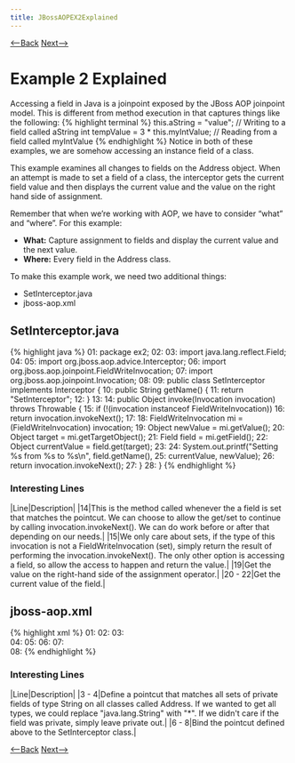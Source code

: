 ```yaml
---
title: JBossAOPEX2Explained
---
```

[<--Back](JBossAOPEX2SoWhatIsHappening) [Next-->](JBossAOPEX2ApplyYourself)

# Example 2 Explained
Accessing a field in Java is a joinpoint exposed by the JBoss AOP joinpoint model. This is different from method execution in that captures things like the following: 
{% highlight terminal %}
   this.aString = "value";              // Writing to a field called aString
   int tempValue = 3 * this.myIntValue; // Reading from a field called myIntValue
{% endhighlight %}
Notice in both of these examples, we are somehow accessing an instance field of a class.

This example examines all changes to fields on the Address object. When an attempt is made to set a field of a class, the interceptor gets the current field value and then displays the current value and the value on the right hand side of assignment.

Remember that when we’re working with AOP, we have to consider “what” and “where”.  For this example:
* **What:** Capture assignment to fields and display the current value and the next value.
* **Where:** Every field in the Address class.

To make this example work, we need two additional things:
* SetInterceptor.java
* jboss-aop.xml

## SetInterceptor.java
{% highlight java %}
01: package ex2;
02: 
03: import java.lang.reflect.Field;
04: 
05: import org.jboss.aop.advice.Interceptor;
06: import org.jboss.aop.joinpoint.FieldWriteInvocation;
07: import org.jboss.aop.joinpoint.Invocation;
08: 
09: public class SetInterceptor implements Interceptor {
10: 	public String getName() {
11: 		return "SetInterceptor";
12: 	}
13: 
14: 	public Object invoke(Invocation invocation) throws Throwable {
15: 		if (!(invocation instanceof FieldWriteInvocation))
16: 			return invocation.invokeNext();
17: 
18: 		FieldWriteInvocation mi = (FieldWriteInvocation) invocation;
19: 		Object newValue = mi.getValue();
20: 		Object target = mi.getTargetObject();
21: 		Field field = mi.getField();
22: 		Object currentValue = field.get(target);
23: 
24: 		System.out.printf("Setting %s from %s to %s\n", field.getName(),
25: 				currentValue, newValue);
26: 		return invocation.invokeNext();
27: 	}
28: }
{% endhighlight %}
### Interesting Lines

|Line|Description|
|14|This is the method called whenever the a field is set that matches the pointcut. We can choose to allow the get/set to continue by calling invocation.invokeNext(). We can do work before or after that depending on our needs.|
|15|We only care about sets, if the type of this invocation is not a FieldWriteInvocation (set), simply return the result of performing the invocation.invokeNext(). The only other option is accessing a field, so allow the access to happen and return the value.|
|19|Get the value on the right-hand side of the assignment operator.|
|20 - 22|Get the current value of the field.|

## jboss-aop.xml
{% highlight xml %}
01: <aop>
02:    <pointcut name="PrivateAttributes" expr="set(private java.lang.String *.Address->*)"/>
03:    
04:    <bind pointcut="PrivateAttributes">
05:        <interceptor class="ex2.SetInterceptor"/>
06:    </bind>
07:    
08: </aop>
{% endhighlight %}

### Interesting Lines

|Line|Description|
|3 - 4|Define a pointcut that matches all sets of private fields of type String on all classes called Address. If we wanted to get all types, we could replace "java.lang.String" with "*". If we didn't care if the field was private, simply leave private out.|
|6 - 8|Bind the pointcut defined above to the SetInterceptor class.|

[<--Back](JBossAOPEX2SoWhatIsHappening) [Next-->](JBossAOPEX2ApplyYourself)
